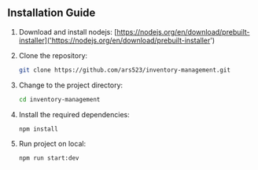 ## Installation Guide

1. Download and install nodejs:
   [https://nodejs.org/en/download/prebuilt-installer]('https://nodejs.org/en/download/prebuilt-installer')
   <br/>

2. Clone the repository:
   ```bash
   git clone https://github.com/ars523/inventory-management.git
   ```
3. Change to the project directory:
   ```bash
   cd inventory-management
   ```
4. Install the required dependencies:
   ```bash
   npm install
   ```
5. Run project on local:
   ```bash
   npm run start:dev
   ```
